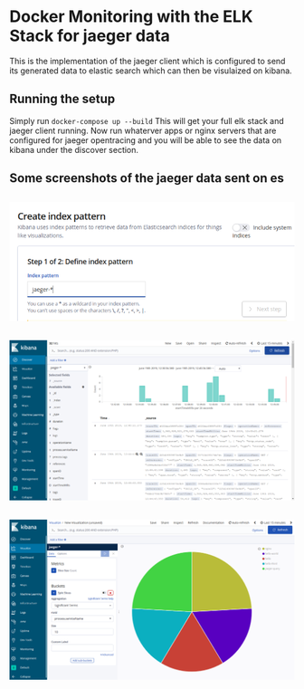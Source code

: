 # Docker Monitoring with the ELK Stack for jaeger data
This is the implementation of the jaeger client which is configured to send its generated data to elastic search which can then be visulaized on kibana.

## Running the setup 

Simply run `docker-compose up --build` 
This will get your full elk stack and jaeger client running. Now run whaterver apps or nginx servers that are configured for jaeger opentracing and you will be able to see the data on kibana under the discover section.


## Some screenshots of the jaeger data sent on es

![jaeger10](../images/10.png)
---
![jaeger9](../images/9.png)
---
![jaeger11](../images/11.png)
---
